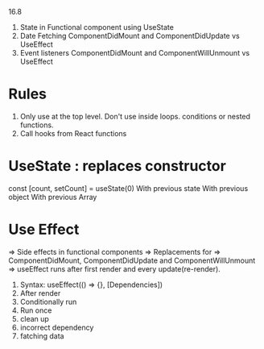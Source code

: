 16.8

1. State in Functional component using UseState
2. Date Fetching
    ComponentDidMount and ComponentDidUpdate vs UseEffect
3. Event listeners
    ComponentDidMount and ComponentWillUnmount vs UseEffect

Rules
========
1. Only use at the top level. Don't use inside loops. conditions or nested functions.
2. Call hooks from React functions


UseState : replaces constructor
==========
const [count, setCount] = useState(0)
  With previous state
  With previous object
  With previous Array


Use Effect
============
=> Side effects in functional components
=> Replacements for => ComponentDidMount, ComponentDidUpdate and ComponentWillUnmount
=> useEffect runs after first render and every update(re-render).

1. Syntax: useEffect(() => {}, [Dependencies])
2. After render
3. Conditionally run
4. Run once
5. clean up
6. incorrect dependency
7. fatching data


